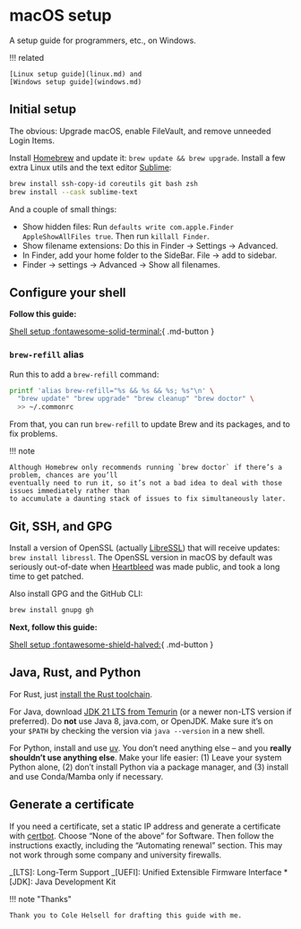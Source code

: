 <!--
SPDX-FileCopyrightText: Copyright 2017-2024, Douglas Myers-Turnbull
SPDX-PackageHomePage: https://dmyersturnbull.github.io
SPDX-License-Identifier: CC-BY-SA-4.0
-->

# macOS setup

A setup guide for programmers, etc., on Windows.

!!! related

    [Linux setup guide](linux.md) and
    [Windows setup guide](windows.md)

## Initial setup

The obvious: Upgrade macOS, enable FileVault, and remove unneeded Login Items.

Install [Homebrew](https://brew.sh/) and update it: `brew update && brew upgrade`.
Install a few extra Linux utils and the text editor [Sublime](https://www.sublimetext.com/):

```bash
brew install ssh-copy-id coreutils git bash zsh
brew install --cask sublime-text
```

And a couple of small things:

- Show hidden files: Run `defaults write com.apple.Finder AppleShowAllFiles true`.
  Then run `killall Finder`.
- Show filename extensions: Do this in Finder → Settings → Advanced.
- In Finder, add your home folder to the SideBar. File → add to sidebar.
- Finder → settings → Advanced → Show all filenames.

## Configure your shell

**Follow this guide:**

[Shell setup :fontawesome-solid-terminal:](nix-shells.md){ .md-button }

### `brew-refill` alias

Run this to add a `brew-refill` command:

```bash
printf 'alias brew-refill="%s && %s && %s; %s"\n' \
  "brew update" "brew upgrade" "brew cleanup" "brew doctor" \
  >> ~/.commonrc
```

From that, you can run `brew-refill` to update Brew and its packages, and to fix problems.

!!! note

    Although Homebrew only recommends running `brew doctor` if there’s a problem, chances are you’ll
    eventually need to run it, so it’s not a bad idea to deal with those issues immediately rather than
    to accumulate a daunting stack of issues to fix simultaneously later.

## Git, SSH, and GPG

Install a version of OpenSSL (actually [LibreSSL](https://www.libressl.org/)) that will receive updates:
`brew install libressl`.
The OpenSSL version in macOS by default was seriously out-of-date when
[Heartbleed](https://heartbleed.com/) was made public, and took a long time to get patched.

Also install GPG and the GitHub CLI:

```bash
brew install gnupg gh
```

**Next, follow this guide:**

[Shell setup :fontawesome-shield-halved:](git-ssh-and-gpg.md){ .md-button }

## Java, Rust, and Python

For Rust, just [install the Rust toolchain](https://rustup.rs/).

For Java, download [JDK 21 LTS from Temurin](https://adoptium.net/temurin/releases/)
(or a newer non-LTS version if preferred).
Do **not** use Java 8, java.com, or OpenJDK.
Make sure it’s on your `$PATH` by checking the version via `java --version` in a new shell.

For Python, install and use [uv](https://docs.astral.sh/uv/).
You don’t need anything else – and you **really shouldn’t use anything else**.
Make your life easier:
(1) Leave your system Python alone,
(2) don’t install Python via a package manager,
and (3) install and use Conda/Mamba only if necessary.

## Generate a certificate

If you need a certificate, set a static IP address and generate a certificate with
[certbot](https://certbot.eff.org/). Choose “None of the above” for Software.
Then follow the instructions exactly, including the “Automating renewal” section.
This may not work through some company and university firewalls.

_[LTS]: Long-Term Support
_[UEFI]: Unified Extensible Firmware Interface \*[JDK]: Java Development Kit

!!! note "Thanks"

    Thank you to Cole Helsell for drafting this guide with me.
